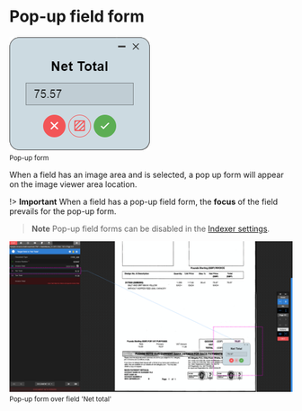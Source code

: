 
# Pop-up field form

![Pop-up form](./../../../../images/documentation/chronux/indexer/pupform.PNG)  
<small class="img_caption">Pop-up form</small>

When a field has an image area and is selected, a pop up form will appear on the image viewer area location.

!> **Important** When a field has a pop-up field form, the **focus** of the field prevails for the pop-up form. 

> **Note** Pop-up field forms can be disabled in the [Indexer settings](./documentation/chronux/indexer/indexer-settings/index).

![Pop-up form over field 'Net total'](./../../../../images/documentation/chronux/indexer/field_w_popup.PNG)  
<small class="img_caption">Pop-up form over field 'Net total'</small>


